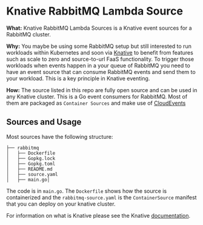 # Knative RabbitMQ Lambda Source

**What:** Knative RabbitMQ Lambda Sources is a Knative event sources for a RabbitMQ cluster.

**Why:** You maybe be using some RabbitMQ setup but still interested to run workloads within Kubernetes and soon via [Knative](https://github.com/knative/docs) to benefit from features such as scale to zero and source-to-url FaaS functionality. To trigger those workloads when events happen in a your queue of RabbitMQ you need to have an event source that can consume RabbitMQ events and send them to your workload. This is a key principle in Knative eventing.

**How:** The source listed in this repo are fully open source and can be used in any Knative cluster. This is a Go event consumers for RabbitMQ. Most of them are packaged as `Container Sources` and make use of [CloudEvents](https://cloudevents.io/)

## Sources and Usage

Most sources have the following structure:

```shell
├── rabbitmq
│   ├── Dockerfile
│   ├── Gopkg.lock
│   ├── Gopkg.toml
│   ├── README.md
│   ├── source.yaml
│   ├── main.go│ 
```

The code is in `main.go`. The `Dockerfile` shows how the source is containerized and the `rabbitmq-source.yaml` is the `ContainerSource` manifest that you can deploy on your knative cluster.

For information on what is Knative please see the Knative [documentation](https://github.com/knative/docs/tree/master/eventing).
